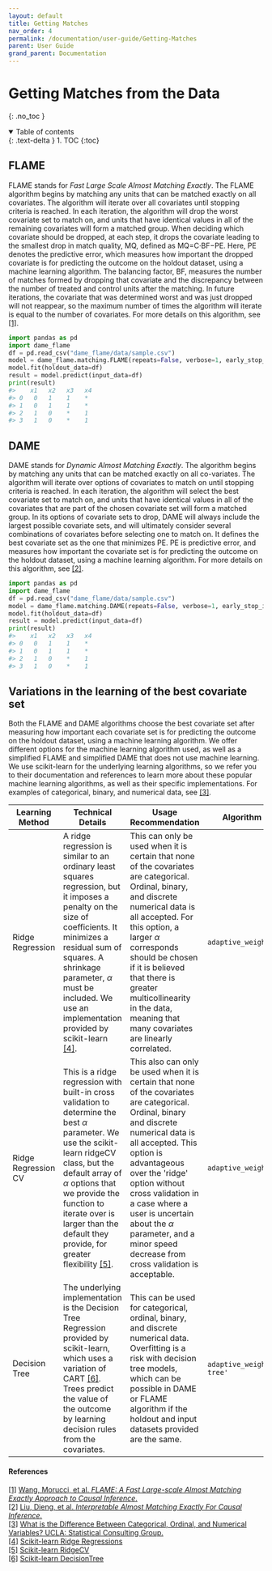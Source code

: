```yaml
---
layout: default
title: Getting Matches
nav_order: 4
permalink: /documentation/user-guide/Getting-Matches
parent: User Guide
grand_parent: Documentation
---
```


# Getting Matches from the Data
{: .no_toc }

<details open markdown="block">
  <summary>
    Table of contents
  </summary>
  {: .text-delta }
1. TOC
{:toc}
</details>


## FLAME

FLAME stands for *Fast Large Scale Almost Matching Exactly*. The FLAME algorithm  begins  by  matching  any  units  that  can  be  matched  exactly  on  all  covariates.  The algorithm will iterate over all covariates until stopping criteria  is  reached.   In  each  iteration,  the  algorithm  will  drop the worst  covariate  set  to match on, and units that have identical values in all of the remaining covariates will form a matched group. When deciding which covariate should be dropped, at each step, it drops the covariate leading to the smallest drop in match quality, MQ, defined as MQ=C·BF−PE.  Here, PE denotes the predictive error, which measures how important the dropped covariate is for predicting the outcome on the holdout dataset, using a machine learning algorithm.  The balancing  factor, BF, measures the number of matches formed by dropping that covariate and the discrepancy between the number of treated and control units after the matching. In future iterations, the covariate that was determined worst and was just dropped will not reappear, so the maximum number of times the algorithm will iterate is equal to the number of covariates. For more details on this algorithm, see <a href="#references">[1]</a>.


```python
import pandas as pd
import dame_flame
df = pd.read_csv("dame_flame/data/sample.csv")
model = dame_flame.matching.FLAME(repeats=False, verbose=1, early_stop_iterations=False)
model.fit(holdout_data=df)
result = model.predict(input_data=df)
print(result)
#>    x1   x2   x3   x4
#> 0   0   1    1    *     
#> 1   0   1    1    *     
#> 2   1   0    *    1     
#> 3   1   0    *    1     
```

## DAME

DAME stands for *Dynamic Almost Matching Exactly*. The  algorithm  begins  by  matching  any  units  that  can  be  matched  exactly  on  all  co-variates.  The algorithm will iterate over options of covariates to match on until stopping criteria  is  reached.   In  each  iteration,  the  algorithm  will  select  the  best  covariate  set  to match on, and units that have identical values in all of the covariates that are part of the chosen covariate set will form a matched group. In its options of covariate sets to drop, DAME will always include the largest possible covariate sets, and will ultimately consider several combinations of covariates before selecting one to match on. It defines the best covariate set as the one that minimizes PE. PE is predictive error, and measures how important the covariate set is for predicting the outcome on the holdout dataset, using a machine learning algorithm. For more details on this algorithm, see <a href="#references">[2]</a>.


```python
import pandas as pd
import dame_flame
df = pd.read_csv("dame_flame/data/sample.csv")
model = dame_flame.matching.DAME(repeats=False, verbose=1, early_stop_iterations=False)
model.fit(holdout_data=df)
result = model.predict(input_data=df)
print(result)
#>    x1   x2   x3   x4
#> 0   0   1    1    *     
#> 1   0   1    1    *     
#> 2   1   0    *    1     
#> 3   1   0    *    1     
```
 
## Variations in the learning of the best covariate set

Both the FLAME and DAME algorithms choose the best covariate set after measuring how important each covariate set is for predicting the outcome on the holdout dataset, using a machine learning algorithm. We offer different options for the machine learning algorithm used, as well as a simplified FLAME and simplified DAME that does not use machine learning. We use scikit-learn for the underlying learning algorithms, so we refer you to their documentation and references to learn more about these popular machine learning algorithms, as well as their specific implementations. For examples of categorical, binary, and numerical data, see <a href="#references">[3]</a>.

| Learning Method     | Technical Details                                                                                                                                                                                                                                                                                    | Usage Recommendation                                                                                                                                                                                                                                                                                                                                                      | Algorithm parameter                |
|---------------------|------------------------------------------------------------------------------------------------------------------------------------------------------------------------------------------------------------------------------------------------------------------------------------------------------|---------------------------------------------------------------------------------------------------------------------------------------------------------------------------------------------------------------------------------------------------------------------------------------------------------------------------------------------------------------------------|------------------------------------|
| Ridge Regression    | A ridge regression is similar to an ordinary least squares regression,  but it imposes a penalty on the size of coefficients. It minimizes a  residual sum of squares. A shrinkage parameter, $\alpha$ must be included. We use an implementation provided by scikit-learn <a href="#references">[4]</a>.                                                                          | This can only be used when it is certain that none of the covariates are categorical. Ordinal, binary, and discrete numerical  data is all accepted. For this option, a larger $\alpha$ corresponds should be chosen if it is believed that there is greater multicollinearity in the data, meaning that many covariates are linearly correlated.                         | `adaptive_weights='ridge'`         |
| Ridge Regression CV | This is a ridge regression with built-in cross validation to determine the best $\alpha$ parameter. We use the scikit-learn ridgeCV class, but the default array of $\alpha$ options that we provide the function to iterate over is larger  than the default they provide, for greater flexibility <a href="#references">[5]</a>. | This also can only be used when it is certain that none of the covariates are categorical. Ordinal, binary and discrete numerical data is all accepted.  This option is advantageous over the 'ridge' option without cross validation in a case where a user is uncertain about the $\alpha$ parameter, and a minor  speed decrease from cross validation is acceptable.  |   `adaptive_weights='ridgeCV'`     |
| Decision Tree       | The underlying implementation is the Decision Tree Regression provided by scikit-learn, which uses a variation of CART <a href="#references">[6]</a>. Trees predict the value of the outcome by learning decision rules from the covariates.                                                                                       | This can be used for categorical, ordinal, binary, and discrete numerical data.  Overfitting is a risk with decision tree models, which can be possible in DAME or FLAME algorithm if the holdout and input datasets provided are the same.                                                                                                                               | `adaptive_weights='decision-tree'` |

<div id="references" class="language-markdown highlighter-rouge">
  <h4>References</h4>
  <a class="number" href="#flame">[1]</a>
  <a href="https://arxiv.org/abs/1707.06315">
    Wang, Morucci, et al. <i>FLAME: A Fast Large-scale Almost Matching Exactly Approach to Causal Inference</i>.
  </a>
  <br/>
  <a class="number" href="#dame">[2]</a>
  <a href="https://arxiv.org/abs/1806.06802">
    Liu, Dieng, et al. <i>Interpretable Almost Matching Exactly For Causal Inference</i>.
  </a>
  <br/>
  <a class="number" href="#variations-in-the-learning-of-the-best-covariate-set">[3]</a> 
  <a href="https://stats.idre.ucla.edu/other/mult-pkg/whatstat/what-is-the-difference-between-categorical-ordinal-and-numerical-variables/">
    What is the Difference Between Categorical, Ordinal, and Numerical Variables? UCLA: Statistical Consulting Group.
  </a>
  <br/>
  <a class="number" href="#variations-in-the-learning-of-the-best-covariate-set">[4]</a> 
  <a href="https://scikit-learn.org/stable/modules/generated/sklearn.linear_model.Ridge.html">
    Scikit-learn Ridge Regressions
  </a>
  <br/>
  <a class="number" href="#variations-in-the-learning-of-the-best-covariate-set">[5]</a> 
  <a href="https://scikit-learn.org/stable/modules/generated/sklearn.linear_model.RidgeCV.html">
    Scikit-learn RidgeCV
  </a>
  <br/>
  <a class="number" href="#variations-in-the-learning-of-the-best-covariate-set">[6]</a> 
  <a href="https://scikit-learn.org/stable/modules/tree.html#tree">
    Scikit-learn DecisionTree
  </a>
</div>


